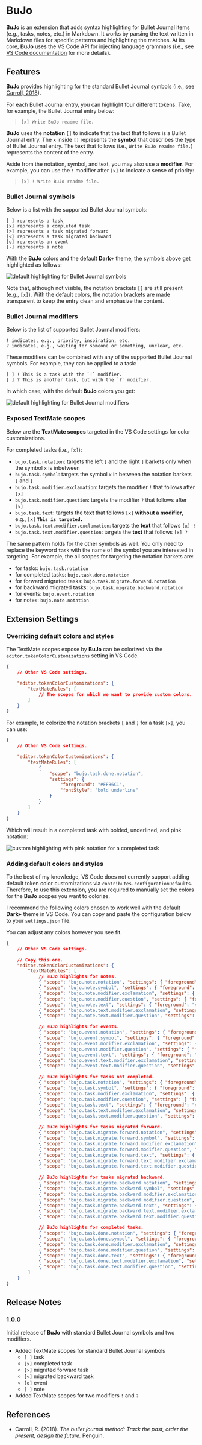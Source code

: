 # BuJo

**BuJo** is an extension that adds syntax highlighting for Bullet Journal items (e.g., tasks, notes, etc.) in Markdown.
It works by parsing the text written in Markdown files for specific patterns and highlighting the matches.
At its core, **BuJo** uses the VS Code API for injecting language grammars (i.e., see [VS Code documentation](https://code.visualstudio.com/api/language-extensions/syntax-highlight-guide) for more details).

## Features

**BuJo** provides highlighting for the standard Bullet Journal symbols (i.e., see [Carroll, 2018](https://bulletjournal.com/pages/book)). 

For each Bullet Journal entry, you can highlight four different tokens. Take, for example, the Bullet Journal entry below: 

> `[x] Write BuJo readme file.`

**BuJo** uses the **notation** `[]` to indicate that the text that follows is a Bullet Journal entry. The `x` inside `[]` represents the **symbol** that describes the type of Bullet Journal entry. The **text** that follows (i.e., `Write BuJo readme file.`) represents the content of the entry.

Aside from the notation, symbol, and text, you may also use a **modifier**. For example, you can use the `!` modifier after `[x]` to indicate a sense of priority:

> `[x] ! Write BuJo readme file.`

### Bullet Journal symbols
Below is a list with the supported Bullet Journal symbols:

    [ ] represents a task
    [x] represents a completed task
    [>] represents a task migrated forward
    [<] represents a task migrated backward
    [o] represents an event
    [-] represents a note

With the **BuJo** colors and the default **Dark+** theme, the symbols above get highlighted as follows:

![default highlighting for Bullet Journal symbols](./images/symbols.png)

Note that, although not visible, the notation brackets `[]` are still present (e.g., `[x]`). With the default colors, the notation brackets are made transparent to keep the entry clean and emphasize the content.

### Bullet Journal modifiers
Below is the list of supported Bullet Journal modifiers:

    ! indicates, e.g., priority, inspiration, etc.
    ? indicates, e.g., waiting for someone or something, unclear, etc.

These modifiers can be combined with any of the supported Bullet Journal symbols. For example, they can be applied to a task:

    [ ] ! This is a task with the `!` modifier.
    [ ] ? This is another task, but with the `?` modifier.

In which case, with the default **BuJo** colors you get:

![default highlighting for Bullet Journal modifiers](./images/modifiers.png)

### Exposed TextMate scopes
Below are the **TextMate scopes** targeted in the VS Code settings for color customizations.

For completed tasks (i.e., `[x]`):

- `bujo.task.notation`: targets the left `[` and the right `]` barkets only when the symbol `x` is inbetween
- `bujo.task.symbol`: targets the symbol `x` in between the notation barkets `[` and `]`  
- `bujo.task.modifier.exclamation`: targets the modifier `!` that follows after `[x]`
- `bujo.task.modifier.question`: targets the modifier `?` that follows after `[x]`
- `bujo.task.text`: targets the **text** that follows `[x]` **without a modifier**, e.g., `[x]` __`This is targeted.`__
- `bujo.task.text.modifier.exclamation`: targets the **text** that follows `[x] ! `
- `bujo.task.text.modifier.question`: targets the **text** that follows `[x] ? `

The same pattern holds for the other symbols as well. You only need to replace the keyword `task` with the name of the symbol you are interested in targeting. For example, the all scopes for targeting the notation barkets are:

- for tasks: `bujo.task.notation`
- for completed tasks: `bujo.task.done.notation`
- for forward migrated tasks: `bujo.task.migrate.forward.notation`
- for backward migrated tasks: `bujo.task.migrate.backward.notation`
- for events: `bujo.event.notation`
- for notes: `bujo.note.notation`


## Extension Settings

### Overriding default colors and styles

The TextMate scopes expose by **BuJo** can be colorized via the `editor.tokenColorCustomizations` setting in VS Code.

```json
{
    // Other VS Code settings.

    "editor.tokenColorCustomizations": {
        "textMateRules": [
            // The scopes for which we want to provide custom colors.
        ]
    }
}
```

For example, to colorize the notation brackets `[` and `]` for a task `[x]`, you can use:

```json
{
    // Other VS Code settings.

    "editor.tokenColorCustomizations": {
        "textMateRules": [
            { 
                "scope": "bujo.task.done.notation", 
                "settings": { 
                    "foreground": "#FFB6C1",
                    "fontStyle": "bold underline"
                } 
            }
        ]
    }
}
```

Which will result in a completed task with bolded, underlined, and pink notation:

![custom highlighting with pink notation for a completed task](./images/override.png)

### Adding default colors and styles

To the best of my knowledge, VS Code does not currently support adding default token color customizations via `contributes.configurationDefaults`.
Therefore, to use this extension, you are required to manually set the colors for the **BuJo** scopes you want to colorize.

I recommend the following colors chosen to work well with the default **Dark+** theme in VS Code. 
You can copy and paste the configuration below to your `settings.json` file.

You can adjust any colors however you see fit.

```json
{
    // Other VS Code settings.

    // Copy this one.
    "editor.tokenColorCustomizations": {
        "textMateRules": [
            // BuJo highlights for notes.
            { "scope": "bujo.note.notation", "settings": { "foreground": "#1E1E1E" } },
            { "scope": "bujo.note.symbol", "settings": { "foreground": "#CECECE" } },
            { "scope": "bujo.note.modifier.exclamation", "settings": { "foreground": "#FF6E64", "fontStyle": "bold" } },
            { "scope": "bujo.note.modifier.question", "settings": { "foreground": "#B14545", "fontStyle": "bold" } },
            { "scope": "bujo.note.text", "settings": { "foreground": "#CECECE" } },
            { "scope": "bujo.note.text.modifier.exclamation", "settings": { "foreground": "#CECECE" } },
            { "scope": "bujo.note.text.modifier.question", "settings": { "foreground": "#CECECE" } },

            // BuJo highlights for events.
            { "scope": "bujo.event.notation", "settings": { "foreground": "#1E1E1E" } },
            { "scope": "bujo.event.symbol", "settings": { "foreground": "#D6A418" } },
            { "scope": "bujo.event.modifier.exclamation", "settings": { "foreground": "#FF6E64", "fontStyle": "bold" } },
            { "scope": "bujo.event.modifier.question", "settings": { "foreground": "#B14545", "fontStyle": "bold" } },
            { "scope": "bujo.event.text", "settings": { "foreground": "#D6A418" } },
            { "scope": "bujo.event.text.modifier.exclamation", "settings": { "foreground": "#D6A418" } },
            { "scope": "bujo.event.text.modifier.question", "settings": { "foreground": "#D6A418" } },

            // BuJo highlights for tasks not completed.
            { "scope": "bujo.task.notation", "settings": { "foreground": "#7599C3" } },
            { "scope": "bujo.task.symbol", "settings": { "foreground": "#00000000" } },
            { "scope": "bujo.task.modifier.exclamation", "settings": { "foreground": "#FF6E64", "fontStyle": "bold" } },
            { "scope": "bujo.task.modifier.question", "settings": { "foreground": "#B14545", "fontStyle": "bold" } },
            { "scope": "bujo.task.text", "settings": { "foreground": "#7599C3" } },
            { "scope": "bujo.task.text.modifier.exclamation", "settings": { "foreground": "#7599C3", "fontStyle": "bold" } },
            { "scope": "bujo.task.text.modifier.question", "settings": { "foreground": "#7599C3" } },

            // BuJo highlights for tasks migrated forward.
            { "scope": "bujo.task.migrate.forward.notation", "settings": { "foreground": "#1E1E1E" } },
            { "scope": "bujo.task.migrate.forward.symbol", "settings": { "foreground": "#4D6C7D" } },
            { "scope": "bujo.task.migrate.forward.modifier.exclamation", "settings": { "foreground": "#FF6E64", "fontStyle": "bold" } },
            { "scope": "bujo.task.migrate.forward.modifier.question", "settings": { "foreground": "#B14545", "fontStyle": "bold" } },
            { "scope": "bujo.task.migrate.forward.text", "settings": { "foreground": "#4D6C7D" } },
            { "scope": "bujo.task.migrate.forward.text.modifier.exclamation", "settings": { "foreground": "#4D6C7D" } },
            { "scope": "bujo.task.migrate.forward.text.modifier.question", "settings": { "foreground": "#4D6C7D" } },
            
            // BuJo highlights for tasks migrated backward.
            { "scope": "bujo.task.migrate.backward.notation", "settings": { "foreground": "#1E1E1E" } },
            { "scope": "bujo.task.migrate.backward.symbol", "settings": { "foreground": "#4D6C7D" } },
            { "scope": "bujo.task.migrate.backward.modifier.exclamation", "settings": { "foreground": "#FF6E64", "fontStyle": "bold" } },
            { "scope": "bujo.task.migrate.backward.modifier.question", "settings": { "foreground": "#B14545", "fontStyle": "bold" } },
            { "scope": "bujo.task.migrate.backward.text", "settings": { "foreground": "#4D6C7D" } },
            { "scope": "bujo.task.migrate.backward.text.modifier.exclamation", "settings": { "foreground": "#4D6C7D" } },
            { "scope": "bujo.task.migrate.backward.text.modifier.question", "settings": { "foreground": "#4D6C7D" } },

            // BuJo highlights for completed tasks.
            { "scope": "bujo.task.done.notation", "settings": { "foreground": "#1E1E1E" } },
            { "scope": "bujo.task.done.symbol", "settings": { "foreground": "#6D6D6D" } },
            { "scope": "bujo.task.done.modifier.exclamation", "settings": { "foreground": "#6D6D6D", "fontStyle": "bold" } },
            { "scope": "bujo.task.done.modifier.question", "settings": { "foreground": "#6D6D6D", "fontStyle": "bold" } },
            { "scope": "bujo.task.done.text", "settings": { "foreground": "#6D6D6D" } },
            { "scope": "bujo.task.done.text.modifier.exclamation", "settings": { "foreground": "#6D6D6D" } },
            { "scope": "bujo.task.done.text.modifier.question", "settings": { "foreground": "#6D6D6D" } }
        ]
    }
}
```


## Release Notes

### 1.0.0

Initial release of **BuJo** with standard Bullet Journal symbols and two modifiers.

- Added TextMate scopes for standard Bullet Journal symbols
    - `[ ]` task
    - `[x]` completed task
    - `[>]` migrated forward task
    - `[<]` migrated backward task
    - `[o]` event
    - `[-]` note
- Added TextMate scopes for two modifiers `!` and `?`

## References
- Carroll, R. (2018). *The bullet journal method: Track the past, order the present, design the future.* Penguin.

